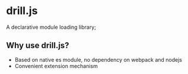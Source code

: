 # drill.js

A declarative module loading library;

## Why use drill.js?

* Based on native es module, no dependency on webpack and nodejs
* Convenient extension mechanism